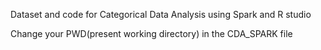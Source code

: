 
Dataset and code for Categorical Data Analysis using Spark and R studio 

Change your PWD(present working directory) in the CDA_SPARK file
